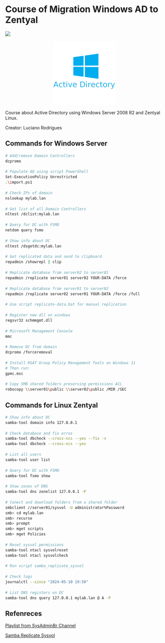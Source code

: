 # Course of Migration Windows AD to Zentyal
![](https://img.shields.io/badge/status-completed-lightgreen)

<p align="center">
<img src=".github/logo.png">
</p>

Course about Active Directory using Windows Server 2008 R2 and Zentyal Linux.

Creator: Luciano Rodrigues

## Commands for Windows Server

```bash
# Add/remove Domain Controllers
dcpromo

# Populate AD using script PowerShell
Set-ExecutionPolicy Unrestricted
.\import.ps1

# Check IPs of domain
nslookup mylab.lan

# Get list of all Domain Controllers
nltest /dclist:mylab.lan

# Query for DC with FSMO
netdom query fsmo

# Show info about DC
nltest /dsgetdc:mylab.lan

# Get replicated data and send to clipboard
repadmin /showrepl | clip

# Replicate database from server02 to server01
repadmin /replicate server01 server02 YOUR-DATA /force

# Replicate database from server01 to server02
repadmin /replicate server02 server01 YOUR-DATA /force /full

# Use script replicate-data.bat for manual replication

# Register new dll on windows
regsvr32 schmmgmt.dll

# Microsoft Management Console
mmc

# Remove DC from domain
dcpromo /forceremoval

# Install RSAT Group Policy Management Tools on Windows 11
# Then run:
gpmc.msc

# Copy SMB shared folders preserving permissions ACL
robocopy \\server01\public \\server02\public /MIR /SEC
```

## Commands for Linux Zentyal

```bash
# Show info about DC
samba-tool domain info 127.0.0.1

# Check database and fix erros
samba-tool dbcheck --cross-ncs --yes --fix -v
samba-tool dbcheck --cross-ncs --yes

# List all users
samba-tool user list

# Query for DC with FSMO
samba-tool fsmo show

# Show zones of DNS
samba-tool dns zonelist 127.0.0.1 -P

# Conect and download folders from a shared folder
smbclient //server01/sysvol -U administrator%Password
smb> cd mylab.lan
smb> recurse
smb> prompt
smb> mget scripts
smb> mget Policies

# Reset sysvol permissions
samba-tool ntacl sysvolreset
samba-tool ntacl sysvolcheck

# Run script samba_replicate_sysvol

# Check logs
journalctl --since "2024-05-10 19:50"

# List DNS registers on DC
samba-tool dns query 127.0.0.1 mylab.lan @ A -P
```

## Refenreces

[Playlist from SysAdminBr Channel](https://youtube.com/playlist?list=PLFajyb7NamFDqLmrUIddr_euDkRcWMgQ9&si=DSh5C1VDw9WLha-j)

[Samba Replicate Sysvol](https://github.com/CitraIT/samba_replicate_sysvol)